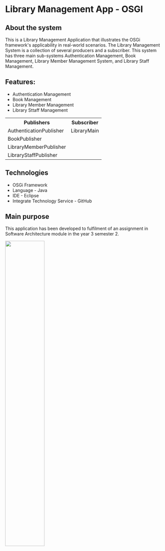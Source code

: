 # Library Management App - OSGI

## About the system

<p text-align="Justify">This is a Library Management Application  that illustrates the OSGi framework's applicability in real-world scenarios. The Library Management System is a collection of several producers and a subscriber. This system has three main sub-systems Authentication Management, Book Management, Library Member Management System, and Library Staff Management. </p>

## Features:
<ul>
    <li>Authentication Management</li>
    <li>Book Management</li>
    <li>Library Member Management</li>
    <li>Library Sttaff Management</li>
</ul>

<table align="middle">
    <tr>
        <th text-align="center">Publishers</th>
        <th text-align="center">Subscriber</th>
    </tr> 
    <tr>
        <td>AuthenticationPublisher</td>
        <td>LibraryMain</td>
    </tr>  
    <tr>
        <td>BookPublisher</td>
        <td></td>
    </tr>
    <tr>
        <td>LibraryMemberPublisher</td>
        <td></td>
    </tr>
    <tr>
        <td>LibraryStaffPublisher</td>
        <td></td>
    </tr>
<table>

## Technologies
<ul>
    <li>OSGi Framework</li>
    <li>Language - Java</li>
    <li>IDE - Eclipse</li>
    <li>Integrate Technology Service - GitHub</li>
</ul>

## Main purpose
This application has been developed to fulfilment of an assignment in Software Architecture module in the year 3 semester 2.

<img src="https://static.sliit.lk/wp-content/uploads/2021/10/24070027/SLIIT.png" align="middle" width="50%" hight="25%">